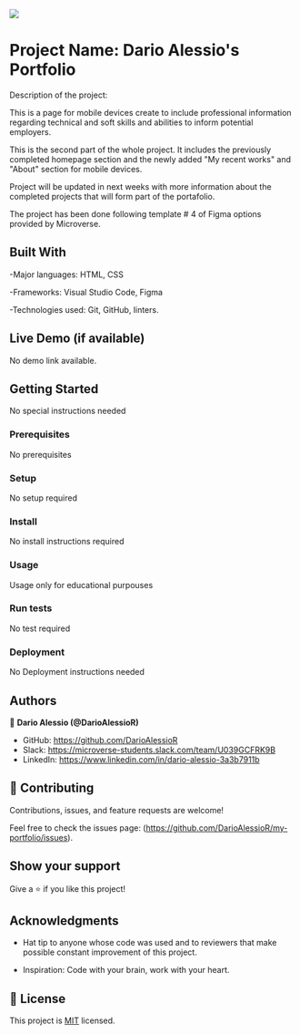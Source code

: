 ![](https://img.shields.io/badge/Microverse-blueviolet)

# Project Name: Dario Alessio's Portfolio 

Description of the project:

This is a page for mobile devices create to include professional information regarding technical and soft skills and abilities to inform potential employers.

This is the second part of the whole project. It includes the previously completed homepage section and the newly added "My recent works" and "About" section for mobile devices.

Project will be updated in next weeks with more information about the completed projects that will form part of the portafolio.

The project has been done following template # 4 of Figma options provided by Microverse.

## Built With

-Major languages: HTML, CSS

-Frameworks: Visual Studio Code, Figma

-Technologies used: Git, GitHub, linters.

## Live Demo (if available)

No demo link available.


## Getting Started

No special instructions needed

### Prerequisites

No prerequisites

### Setup

No setup required

### Install

No install instructions required

### Usage

Usage only for educational purpouses

### Run tests

No test required

### Deployment

No Deployment instructions needed

## Authors

👤 **Dario Alessio (@DarioAlessioR)**

- GitHub: https://github.com/DarioAlessioR
- Slack: https://microverse-students.slack.com/team/U039GCFRK9B
- LinkedIn: https://www.linkedin.com/in/dario-alessio-3a3b7911b

## 🤝 Contributing

Contributions, issues, and feature requests are welcome!

Feel free to check the issues page: (https://github.com/DarioAlessioR/my-portfolio/issues).

## Show your support

Give a ⭐️ if you like this project!

## Acknowledgments

- Hat tip to anyone whose code was used and to reviewers that make possible constant improvement of this project.

- Inspiration: Code with your brain, work with your heart.

## 📝 License

This project is [MIT](./MIT.md) licensed.

